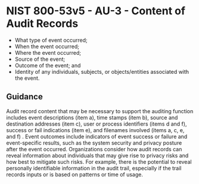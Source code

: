 # NIST 800-53v5 - AU-3 - Content of Audit Records
- What type of event occurred;
- When the event occurred;
- Where the event occurred;
- Source of the event;
- Outcome of the event; and
- Identity of any individuals, subjects, or objects/entities associated with the event.
## Guidance
Audit record content that may be necessary to support the auditing function includes event descriptions (item a), time stamps (item b), source and destination addresses (item c), user or process identifiers (items d and f), success or fail indications (item e), and filenames involved (items a, c, e, and f) . Event outcomes include indicators of event success or failure and event-specific results, such as the system security and privacy posture after the event occurred. Organizations consider how audit records can reveal information about individuals that may give rise to privacy risks and how best to mitigate such risks. For example, there is the potential to reveal personally identifiable information in the audit trail, especially if the trail records inputs or is based on patterns or time of usage.